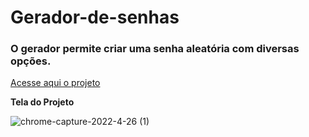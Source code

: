 # Gerador-de-senhas
### O gerador permite criar uma senha aleatória com diversas opções.

[Acesse aqui o projeto](https://livmorais.github.io/Gerador-de-senhas/)

**Tela do Projeto**

![chrome-capture-2022-4-26 (1)](https://user-images.githubusercontent.com/104389308/170604310-3cbdcf29-e93f-4fe5-a2f6-fd09828abec2.gif)
